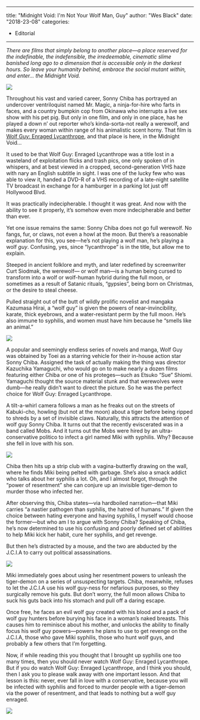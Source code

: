 
---
title: "Midnight Void: I'm Not Your Wolf Man, Guy"
author: "Wes Black"
date: "2018-23-08"
categories:
- Editorial
---

*There are films that simply belong to another place—a place reserved for the indefinable, the indefensible, the irredeemable, cinematic slime banished long ago to a dimension that is accessible only in the darkest hours. So leave your humanity behind, embrace the social mutant within, and enter&#8230; the Midnight Void.*

![](https://i2.wp.com/vrvblog.co/wp-content/uploads/2018/08/WolfGuy1.gif?resize=480%2C204&#038;ssl=1)

Throughout his vast and varied career, Sonny Chiba has portrayed an undercover ventriloquist named Mr. Magic, a ninja-for-hire who farts in faces, and a country bumpkin cop from Okinawa who interrupts a live sex show with his pet pig. But only in one film, and only in one place, has he played a down n’ out reporter who’s kinda-sorta-not really a werewolf, and makes every woman within range of his animalistic scent horny. That film is [Wolf Guy: Enraged Lycanthrope](https://vrv.co/watch/G6J0QQ44R/Wolfguy-Enraged-Lycanthrope?utm_source=editorial_vrv&amp;utm_medium=blog_vrv&amp;utm_campaign=wolf-guy-enraged-lycanthrope), and that place is here, in the Midnight Void…

It used to be that Wolf Guy: Enraged Lycanthrope was a title lost in a wasteland of exploitation flicks and trash pics, one only spoken of in whispers, and at best viewed in a cropped, second-generation VHS haze with nary an English subtitle in sight. I was one of the lucky few who was able to view it, handed a DVD-R of a VHS recording of a late-night satellite TV broadcast in exchange for a hamburger in a parking lot just off Hollywood Blvd.

It was practically indecipherable. I thought it was great. And now with the ability to see it properly, it’s somehow even more indecipherable and better than ever. 

Yet one issue remains the same: Sonny Chiba does not go full werewolf. No fangs, fur, or claws, not even a howl at the moon. But there’s a reasonable explanation for this, you see—he’s not playing a wolf man, he’s playing a wolf *guy*. Confusing, yes, since “lycanthrope” is in the title, but allow me to explain.

Steeped in ancient folklore and myth, and later redefined by screenwriter Curt Siodmak, the werewolf— or wolf man—is a human being cursed to transform into a wolf or wolf-human hybrid during the full moon, or sometimes as a result of Satanic rituals, &#8220;gypsies&#8221;, being born on Christmas, or the desire to steal cheese.

Pulled straight out of the butt of wildly prolific novelist and mangaka Kazumasa Hirai, a &#8220;wolf guy&#8221; is given the powers of near-invincibility, karate, thick eyebrows, and a water-resistant perm by the full moon. He’s also immune to syphilis, and women must have him because he “smells like an animal.”

![](https://i1.wp.com/vrvblog.co/wp-content/uploads/2018/08/WolfGuy2.gif?resize=480%2C204&#038;ssl=1)

A popular and seemingly endless series of novels and manga, Wolf Guy was obtained by Toei as a starring vehicle for their in-house action star Sonny Chiba. Assigned the task of actually making the thing was director Kazuchika Yamaguchi, who would go on to make nearly a dozen films featuring either Chiba or one of his proteges—such as Etsuko “Sue” Shiomi. Yamaguchi thought the source material stunk and that werewolves were dumb—he really didn’t want to direct the picture. So he was the perfect choice for Wolf Guy: Enraged Lycanthrope.

A tilt-a-whirl camera follows a man as he freaks out on the streets of Kabuki-cho, howling (but not at the moon) about a tiger before being ripped to shreds by a set of invisible claws. Naturally, this attracts the attention of wolf guy Sonny Chiba. It turns out that the recently eviscerated was in a band called Mobs. And it turns out the Mobs were hired by an ultra-conservative politico to infect a girl named Miki with syphilis. Why? Because she fell in love with his son.

![](https://i2.wp.com/vrvblog.co/wp-content/uploads/2018/08/WolfGuy3.gif?resize=480%2C204&#038;ssl=1)

Chiba then hits up a strip club with a vagina-butterfly drawing on the wall, where he finds Miki being pelted with garbage. She&#8217;s also a smack addict who talks about her syphilis a lot. Oh, and I almost forgot, through the “power of resentment” she can conjure up an invisible tiger-demon to murder those who infected her. 

After observing this, Chiba states—via hardboiled narration—that Miki carries “a nastier pathogen than syphilis, the hatred of humans.” If given the choice between hating everyone and having syphilis, I myself would choose the former—but who am I to argue with Sonny Chiba? Speaking of Chiba, he’s now determined to use his confusing and poorly defined set of abilities to help Miki kick her habit, cure her syphilis, and get revenge. 

But then he’s distracted by a mouse, and the two are abducted by the J.C.I.A to carry out political assassinations.

![](https://i1.wp.com/vrvblog.co/wp-content/uploads/2018/08/WolfGuy4.gif?resize=480%2C270&#038;ssl=1)

Miki immediately goes about using her resentment powers to unleash the tiger-demon on a series of unsuspecting targets. Chiba, meanwhile, refuses to let the J.C.I.A use his wolf guy-ness for nefarious purposes, so they surgically remove his guts. But don’t worry, the full moon allows Chiba to suck his guts back into his stomach and pull off a daring escape. 

Once free, he faces an evil wolf guy created with his blood and a pack of wolf guy hunters before burying his face in a woman’s naked breasts. This causes him to reminisce about his mother, and unlocks the ability to finally focus his wolf guy powers—powers he plans to use to get revenge on the J.C.I.A, those who gave Miki syphilis, those who hunt wolf guys, and probably a few others that I’m forgetting. 

Now, if while reading this you thought that I brought up syphilis one too many times, then you should never watch Wolf Guy: Enraged Lycanthrope. But if you do watch Wolf Guy: Enraged Lycanthrope, and I think you should, then I ask you to please walk away with one important lesson. And that lesson is this: never, ever fall in love with a conservative, because you will be infected with syphilis and forced to murder people with a tiger-demon via the power of resentment, and that leads to nothing but a wolf guy enraged.

![](https://i1.wp.com/vrvblog.co/wp-content/uploads/2018/08/WolfGuy5.gif?resize=480%2C270&#038;ssl=1)

